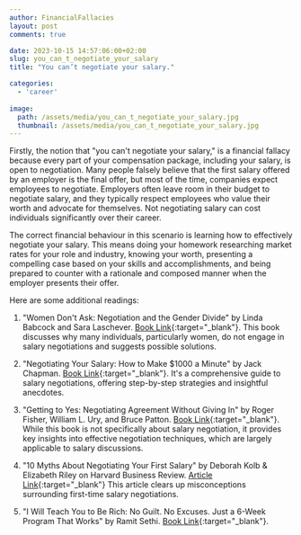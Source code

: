 ```yaml
---
author: FinancialFallacies
layout: post
comments: true

date: 2023-10-15 14:57:06:00+02:00  
slug: you_can_t_negotiate_your_salary
title: "You can’t negotiate your salary."

categories:
  - 'career'
  
image:
  path: /assets/media/you_can_t_negotiate_your_salary.jpg
  thumbnail: /assets/media/you_can_t_negotiate_your_salary.jpg
---
```


Firstly, the notion that "you can't negotiate your salary," is a financial fallacy because every part of your compensation package, including your salary, is open to negotiation. Many people falsely believe that the first salary offered by an employer is the final offer, but most of the time, companies expect employees to negotiate. Employers often leave room in their budget to negotiate salary, and they typically respect employees who value their worth and advocate for themselves. Not negotiating salary can cost individuals significantly over their career.

The correct financial behaviour in this scenario is learning how to effectively negotiate your salary. This means doing your homework researching market rates for your role and industry, knowing your worth, presenting a compelling case based on your skills and accomplishments, and being prepared to counter with a rationale and composed manner when the employer presents their offer.

Here are some additional readings:

1. "Women Don't Ask: Negotiation and the Gender Divide" by Linda Babcock and Sara Laschever. [Book Link](https://www.amazon.com/Women-Dont-Ask-Negotiation-Gender/dp/069108940X/ref=nosim?tag=financialfall-20){:target="_blank"}.
This book discusses why many individuals, particularly women, do not engage in salary negotiations and suggests possible solutions.

2. "Negotiating Your Salary: How to Make $1000 a Minute" by Jack Chapman. [Book Link](https://www.amazon.com/Negotiating-Your-Salary-Make-Minute/dp/1580083102/ref=nosim?tag=financialfall-20){:target="_blank"}.
It's a comprehensive guide to salary negotiations, offering step-by-step strategies and insightful anecdotes.

3. "Getting to Yes: Negotiating Agreement Without Giving In" by Roger Fisher, William L. Ury, and Bruce Patton. [Book Link](https://www.amazon.com/Getting-Yes-Negotiating-Agreement-Without/dp/0143118757/ref=nosim?tag=financialfall-20){:target="_blank"}.
While this book is not specifically about salary negotiation, it provides key insights into effective negotiation techniques, which are largely applicable to salary discussions.

4. "10 Myths About Negotiating Your First Salary" by Deborah Kolb & Elizabeth Riley on Harvard Business Review. [Article Link](https://hbr.org/2017/07/10-myths-about-negotiating-your-first-salary){:target="_blank"}
This article clears up misconceptions surrounding first-time salary negotiations.

5. "I Will Teach You to Be Rich: No Guilt. No Excuses. Just a 6-Week Program That Works" by Ramit Sethi. [Book Link](https://www.amazon.com/Will-Teach-You-Rich-Second/dp/1523505745/ref=nosim?tag=financialfall-20){:target="_blank"}.